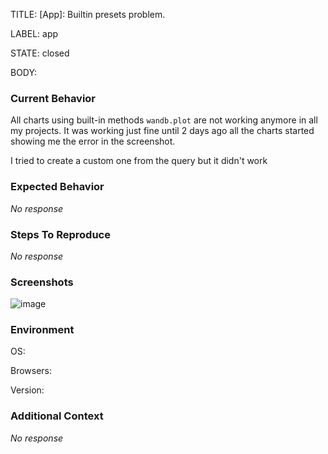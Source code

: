 TITLE:
[App]: Builtin presets problem.

LABEL:
app

STATE:
closed

BODY:
### Current Behavior

All charts using built-in methods `wandb.plot` are not working anymore in all my projects. It was working just fine until 2 days ago all the charts started showing me the error in the screenshot.



I tried to create a custom one from the query but it didn't work


### Expected Behavior

_No response_

### Steps To Reproduce

_No response_

### Screenshots

![image](https://user-images.githubusercontent.com/32498917/176422447-8abbdc0b-5193-4817-931f-fa08bbb7a7b6.png)

### Environment

OS:

Browsers:

Version:


### Additional Context

_No response_

